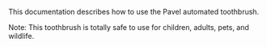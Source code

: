 This documentation describes how to use the Pavel automated toothbrush.

Note: This toothbrush is totally safe to use for children, adults, pets, and wildlife.
